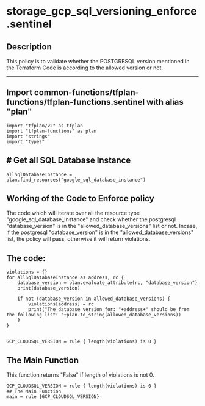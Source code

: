 # storage_gcp_sql_versioning_enforce.sentinel

## Description


This policy is to validate whether the POSTGRESQL version mentioned in the Terraform Code is according to the allowed version or not. 


-------


## Import common-functions/tfplan-functions/tfplan-functions.sentinel with alias "plan"
```
import "tfplan/v2" as tfplan
import "tfplan-functions" as plan
import "strings"
import "types"
```

## # Get all SQL Database Instance
```
allSqlDatabaseInstance = plan.find_resources("google_sql_database_instance")
```

## Working of the Code to Enforce policy

The code which will iterate over all the resource type "google_sql_database_instance" and check whether the postgresql "database_version" is in the "allowed_database_versions" list or not. Incase, if the postgresql "database_version" is in the "allowed_database_versions" list, the policy will pass, otherwise it will return violations.

## The code:

```
violations = {}
for allSqlDatabaseInstance as address, rc {
    database_version = plan.evaluate_attribute(rc, "database_version")
    print(database_version)

    if not (database_version in allowed_database_versions) {
        violations[address] = rc
        print("The database version for: "+address+" should be from the following list: "+plan.to_string(allowed_database_versions))
    }
}


GCP_CLOUDSQL_VERSION = rule { length(violations) is 0 }

```
## The Main Function
This function returns "False" if length of violations is not 0.

```
GCP_CLOUDSQL_VERSION = rule { length(violations) is 0 }
## The Main Function
main = rule {GCP_CLOUDSQL_VERSION}

```


